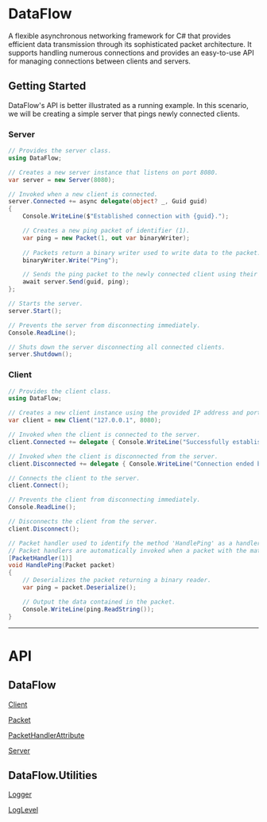 # DataFlow

A flexible asynchronous networking framework for C# that provides efficient data transmission through its sophisticated packet architecture. It supports handling numerous connections and provides an easy-to-use API for managing connections between clients and servers.

## Getting Started

DataFlow's API is better illustrated as a running example. In this scenario, we will be creating a simple server that pings newly connected clients.

### Server

```csharp
// Provides the server class.
using DataFlow;

// Creates a new server instance that listens on port 8080.
var server = new Server(8080);

// Invoked when a new client is connected.
server.Connected += async delegate(object? _, Guid guid)
{
    Console.WriteLine($"Established connection with {guid}.");

    // Creates a new ping packet of identifier (1).
    var ping = new Packet(1, out var binaryWriter);
    
    // Packets return a binary writer used to write data to the packet.
    binaryWriter.Write("Ping");

    // Sends the ping packet to the newly connected client using their GUID provided by the 'Connected' event.
    await server.Send(guid, ping);
};

// Starts the server.
server.Start();

// Prevents the server from disconnecting immediately.
Console.ReadLine();

// Shuts down the server disconnecting all connected clients.
server.Shutdown();
```

### Client

```csharp
// Provides the client class.
using DataFlow;

// Creates a new client instance using the provided IP address and port.
var client = new Client("127.0.0.1", 8080);

// Invoked when the client is connected to the server.
client.Connected += delegate { Console.WriteLine("Successfully established connection."); };

// Invoked when the client is disconnected from the server.
client.Disconnected += delegate { Console.WriteLine("Connection ended by server."); };

// Connects the client to the server.
client.Connect();

// Prevents the client from disconnecting immediately.
Console.ReadLine();

// Disconnects the client from the server.
client.Disconnect();

// Packet handler used to identify the method 'HandlePing' as a handler for packets of identifier (1).
// Packet handlers are automatically invoked when a packet with the matching identifier is received.
[PacketHandler(1)]
void HandlePing(Packet packet)
{
    // Deserializes the packet returning a binary reader.
    var ping = packet.Deserialize();

    // Output the data contained in the packet.
    Console.WriteLine(ping.ReadString());
}
```

---

# API

## DataFlow

[Client](./dataflow.client.md)

[Packet](./dataflow.packet.md)

[PacketHandlerAttribute](./dataflow.packethandlerattribute.md)

[Server](./dataflow.server.md)

## DataFlow.Utilities

[Logger](./dataflow.utilities.logger.md)

[LogLevel](./dataflow.utilities.loglevel.md)
